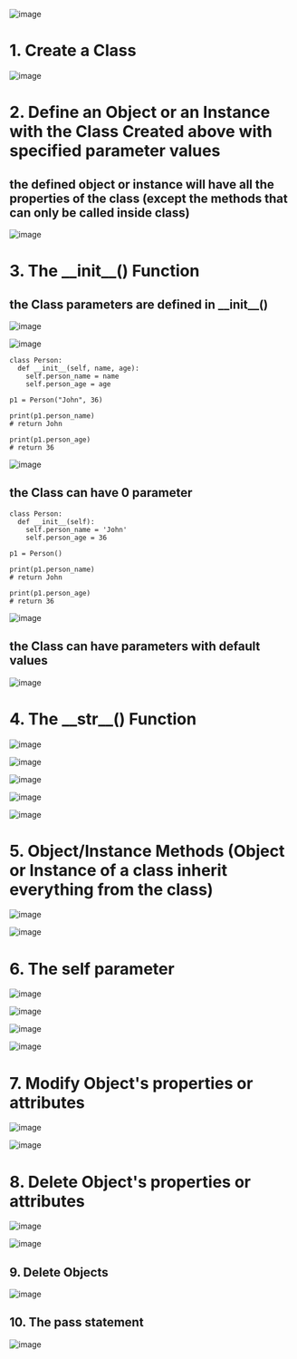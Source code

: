 ![image](https://user-images.githubusercontent.com/60442877/226229412-ec172af9-5925-4700-a5f4-bd75b6bbd350.png)

# 1. Create a Class

![image](https://user-images.githubusercontent.com/60442877/226229998-8939c4e5-4ddf-40ec-9712-7ab76ac9b32d.png)

# 2. Define an Object or an Instance with the Class Created above with specified parameter values

## the defined object or instance will have all the properties of the class (except the methods that can only be called inside class)

![image](https://user-images.githubusercontent.com/60442877/226230426-42f68d7c-1756-4416-b0b0-df83a2e14ca8.png)

# 3. The \_\_init\_\_() Function

## the Class parameters are defined in \_\_init\_\_()


![image](https://user-images.githubusercontent.com/60442877/226230792-337f1925-3c1a-4e0b-8c07-dba987135be5.png)

![image](https://user-images.githubusercontent.com/60442877/226230812-383a3c40-bd90-4188-9613-ff9487a24d9e.png)


    class Person:
      def __init__(self, name, age):
        self.person_name = name
        self.person_age = age

    p1 = Person("John", 36)

    print(p1.person_name)
    # return John
    
    print(p1.person_age)
    # return 36
    
![image](https://user-images.githubusercontent.com/60442877/226514537-4299cabd-4656-492c-8967-c43a7c86eca5.png)


## the Class can have 0 parameter

    class Person:
      def __init__(self):
        self.person_name = 'John'
        self.person_age = 36

    p1 = Person()

    print(p1.person_name)
    # return John
    
    print(p1.person_age)
    # return 36

![image](https://user-images.githubusercontent.com/60442877/226231676-67e7ab00-49f1-4746-9e15-9c6e196b2981.png)

## the Class can have parameters with default values

![image](https://user-images.githubusercontent.com/60442877/227052447-28fa0f3d-acbb-4077-b5d4-ad1e363f8d26.png)


# 4. The \_\_str\_\_() Function

![image](https://user-images.githubusercontent.com/60442877/226232716-66303ec5-8710-4ea8-8b33-f077cec88238.png)

![image](https://user-images.githubusercontent.com/60442877/226232823-48df9843-2a41-4c2a-b898-87bdead76a63.png)

![image](https://user-images.githubusercontent.com/60442877/226232835-5cc5b07f-dbd0-4820-8207-68a2ec083f25.png)

![image](https://user-images.githubusercontent.com/60442877/226232892-b3727475-de7e-43e8-bb28-2190f95c4825.png)

![image](https://user-images.githubusercontent.com/60442877/226232903-d97bdfd2-c026-43cd-b5b8-31b1fb3c5337.png)

# 5. Object/Instance Methods (Object or Instance of a class inherit everything from the class)

![image](https://user-images.githubusercontent.com/60442877/226233428-af2a5490-4bf7-4c65-87b5-8a2b273b6fa0.png)

![image](https://user-images.githubusercontent.com/60442877/226233450-e861cfd7-0aa4-465d-8679-1d186b396a07.png)

# 6. The self parameter

![image](https://user-images.githubusercontent.com/60442877/226786963-9a03c2e5-daeb-4907-a71c-39ea7891e5e9.png)

![image](https://user-images.githubusercontent.com/60442877/226234153-62810443-8edf-44af-9da3-f1cb9693072a.png)

![image](https://user-images.githubusercontent.com/60442877/226234168-f37f80c0-5105-4c8d-9de7-e45b2ba27bc5.png)

![image](https://user-images.githubusercontent.com/60442877/226234326-e702702d-4efb-45bd-9d42-63511fb579b7.png)

# 7. Modify Object's properties or attributes

![image](https://user-images.githubusercontent.com/60442877/226235106-4ccbe462-775f-4692-a021-701abe9df787.png)

![image](https://user-images.githubusercontent.com/60442877/226235132-55d56295-b692-43d3-90f3-2f4881080dde.png)

# 8. Delete Object's properties or attributes

![image](https://user-images.githubusercontent.com/60442877/226238172-2b3f386f-c417-4801-8171-45bc7c3912de.png)

![image](https://user-images.githubusercontent.com/60442877/226238190-51ceaaf8-c8d8-43dd-a9ff-842e3dfa53ea.png)

## 9. Delete Objects

![image](https://user-images.githubusercontent.com/60442877/226238306-9c1e3f7c-bde6-4a83-a5e4-e9e7d81e33da.png)

## 10. The pass statement

![image](https://user-images.githubusercontent.com/60442877/226238359-a55e6d25-7350-406a-a79a-6e802a68f1ed.png)








